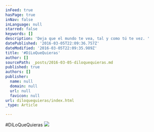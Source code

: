 ```yaml
---
inFeed: true
hasPage: true
inNav: false
inLanguage: null
starred: false
keywords: []
description: 'Deja que el mundo te vea, tal y como tú te vez. '
datePublished: '2016-03-05T22:09:36.757Z'
dateModified: '2016-03-05T22:09:35.989Z'
title: '#DíLoQueQuieras'
author: []
sourcePath: _posts/2016-03-05-diloquequieras.md
published: true
authors: []
publisher:
  name: null
  domain: null
  url: null
  favicon: null
url: diloquequieras/index.html
_type: Article

---
```

\#DíLoQueQuieras
![](https://the-grid-user-content.s3-us-west-2.amazonaws.com/38b724bd-7f6b-44b9-8108-d0069d9b5195.jpg)